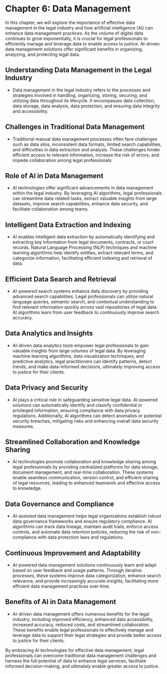 Chapter 6: Data Management
==========================

In this chapter, we will explore the importance of effective data management in the legal industry and how artificial intelligence (AI) can enhance data management practices. As the volume of digital data continues to grow exponentially, it is crucial for legal professionals to efficiently manage and leverage data to enable access to justice. AI-driven data management solutions offer significant benefits in organizing, analyzing, and protecting legal data.

Understanding Data Management in the Legal Industry
---------------------------------------------------

* Data management in the legal industry refers to the processes and strategies involved in handling, organizing, storing, securing, and utilizing data throughout its lifecycle. It encompasses data collection, data storage, data analysis, data protection, and ensuring data integrity and accessibility.

Challenges in Traditional Data Management
-----------------------------------------

* Traditional manual data management processes often face challenges such as data silos, inconsistent data formats, limited search capabilities, and difficulties in data extraction and analysis. These challenges hinder efficient access to relevant information, increase the risk of errors, and impede collaboration among legal professionals.

Role of AI in Data Management
-----------------------------

* AI technologies offer significant advancements in data management within the legal industry. By leveraging AI algorithms, legal professionals can streamline data-related tasks, extract valuable insights from large datasets, improve search capabilities, enhance data security, and facilitate collaboration among teams.

Intelligent Data Extraction and Indexing
----------------------------------------

* AI enables intelligent data extraction by automatically identifying and extracting key information from legal documents, contracts, or court records. Natural Language Processing (NLP) techniques and machine learning algorithms help identify entities, extract relevant terms, and categorize information, facilitating efficient indexing and retrieval of data.

Efficient Data Search and Retrieval
-----------------------------------

* AI-powered search systems enhance data discovery by providing advanced search capabilities. Legal professionals can utilize natural language queries, semantic search, and contextual understanding to find relevant information quickly across vast repositories of legal data. AI algorithms learn from user feedback to continuously improve search accuracy.

Data Analytics and Insights
---------------------------

* AI-driven data analytics tools empower legal professionals to gain valuable insights from large volumes of legal data. By leveraging machine learning algorithms, data visualization techniques, and predictive analytics, legal practitioners can identify patterns, detect trends, and make data-informed decisions, ultimately improving access to justice for their clients.

Data Privacy and Security
-------------------------

* AI plays a critical role in safeguarding sensitive legal data. AI-powered solutions can automatically identify and classify confidential or privileged information, ensuring compliance with data privacy regulations. Additionally, AI algorithms can detect anomalies or potential security breaches, mitigating risks and enhancing overall data security measures.

Streamlined Collaboration and Knowledge Sharing
-----------------------------------------------

* AI technologies promote collaboration and knowledge sharing among legal professionals by providing centralized platforms for data storage, document management, and real-time collaboration. These systems enable seamless communication, version control, and efficient sharing of legal resources, leading to enhanced teamwork and effective access to knowledge.

Data Governance and Compliance
------------------------------

* AI-assisted data management helps legal organizations establish robust data governance frameworks and ensure regulatory compliance. AI algorithms can track data lineage, maintain audit trails, enforce access controls, and automate data retention policies, reducing the risk of non-compliance with data protection laws and regulations.

Continuous Improvement and Adaptability
---------------------------------------

* AI-powered data management solutions continuously learn and adapt based on user feedback and usage patterns. Through iterative processes, these systems improve data categorization, enhance search relevance, and provide increasingly accurate insights, facilitating more efficient data management practices over time.

Benefits of AI in Data Management
---------------------------------

* AI-driven data management offers numerous benefits for the legal industry, including improved efficiency, enhanced data accessibility, increased accuracy, reduced costs, and streamlined collaboration. These benefits enable legal professionals to effectively manage and leverage data to support their legal strategies and provide better access to justice for their clients.

By embracing AI technologies for effective data management, legal professionals can overcome traditional data management challenges and harness the full potential of data to enhance legal services, facilitate informed decision-making, and ultimately enable greater access to justice.
